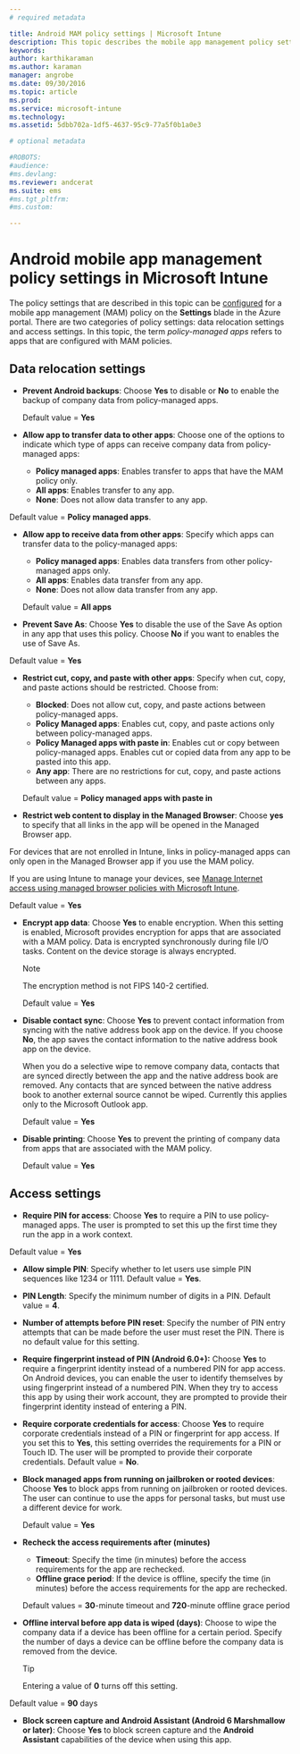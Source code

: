 ```yaml
---
# required metadata

title: Android MAM policy settings | Microsoft Intune
description: This topic describes the mobile app management policy settings for Android devices.
keywords:
author: karthikaramanms.author: karaman
manager: angrobe
ms.date: 09/30/2016
ms.topic: article
ms.prod:
ms.service: microsoft-intune
ms.technology:
ms.assetid: 5dbb702a-1df5-4637-95c9-77a5f0b1a0e3

# optional metadata

#ROBOTS:
#audience:
#ms.devlang:
ms.reviewer: andcerat
ms.suite: ems
#ms.tgt_pltfrm:
#ms.custom:

---
```


# Android mobile app management policy settings in Microsoft Intune
The policy settings that are described in this topic can be [configured](create-and-deploy-mobile-app-management-policies-with-microsoft-intune.md) for a mobile app management (MAM) policy on the **Settings** blade in the Azure portal.
There are two categories of policy settings: data relocation settings and access settings. In this topic, the term *policy-managed apps* refers to apps that are configured with MAM policies.

##  Data relocation settings

- **Prevent Android backups**: Choose **Yes** to disable or  **No** to enable the backup of company data from policy-managed apps.

  Default value = **Yes**
- **Allow app to transfer data to other apps**: Choose one of the options to indicate which type of apps can receive company data from policy-managed apps:
  -   **Policy managed apps**: Enables transfer to apps that have the MAM policy only.
  -   **All apps**: Enables transfer to any app.
  -   **None**: Does not allow data transfer to any app.

 Default value = **Policy managed apps**.
- **Allow app to receive data from other apps**: Specify which apps can transfer data to the policy-managed apps:
  -   **Policy managed apps**: Enables data transfers from other policy-managed apps only.
  -   **All apps**: Enables data transfer from any app.
  -   **None**: Does not allow data transfer from any app.

  Default value = **All apps**

-   **Prevent Save As**: Choose **Yes** to disable the use of the Save As option in any app that uses this policy. Choose **No** if you want to enables the use of Save As.

  Default value = **Yes**
- **Restrict cut, copy, and paste with other apps**: Specify when cut, copy, and paste actions should be restricted. Choose from:
  -   **Blocked**: Does not allow cut, copy, and paste actions between policy-managed apps.
  -   **Policy Managed apps**: Enables cut, copy, and paste actions only between policy-managed apps.
  -   **Policy Managed apps with paste in**: Enables cut or copy between policy-managed apps. Enables cut or copied data from any app to be pasted into this app.
  -   **Any app**: There are no restrictions for cut, copy, and paste actions between any apps.

  Default value = **Policy managed apps with paste in**
-   **Restrict web content to display in the Managed Browser**: Choose **yes** to specify that all links in the app will be opened in the Managed Browser app.

  For devices that are not enrolled in Intune, links in policy-managed apps can only open in the Managed Browser app if you use the MAM policy.

  If you are using Intune to manage your devices, see [Manage Internet access using managed browser policies with Microsoft Intune](manage-internet-access-using-managed-browser-policies.md).

  Default value = **Yes**
- **Encrypt app data**: Choose **Yes** to enable encryption. When this setting is enabled, Microsoft provides encryption for apps that are associated with a MAM policy. Data is encrypted synchronously during file I/O tasks. Content on the device storage is always encrypted.
  >[!NOTE]
  >The encryption method is not FIPS 140-2 certified.

  Default value = **Yes**

- **Disable contact sync**: Choose **Yes** to prevent contact information from syncing with the native address book app on the device. If you choose **No**, the app saves the contact information to the native address book app on the device.

  When you do a selective wipe to remove company data, contacts that are synced directly between the app and the native address book are removed. Any contacts that are synced between the native address book to another external source cannot be wiped. Currently this applies only to the Microsoft Outlook app.

  Default value = **Yes**
- **Disable printing**: Choose **Yes** to prevent the printing of company data from apps that are associated with the MAM policy.

  Default value = **Yes**

##  Access settings

- **Require PIN for access**: Choose **Yes** to require a PIN to use policy-managed apps. The user is prompted to set this up the first time they run the app in a work context.

 Default value = **Yes**

 -  **Allow simple PIN**: Specify whether to let users use simple PIN sequences like 1234 or 1111. Default value = **Yes**.
 - **PIN Length**: Specify the minimum number of digits in a PIN. Default value = **4**.
 - **Number of attempts before PIN reset**: Specify the number of PIN entry attempts that can be made before the user must reset the PIN. There is no default value for this setting.
 - **Require fingerprint instead of PIN (Android 6.0+):** Choose **Yes** to require a fingerprint identity instead of a numbered PIN for app access.
 On Android devices, you can enable the user to identify themselves by using fingerprint instead of a numbered PIN. When they try to access this app by using their work account, they are prompted to provide their fingerprint identity instead of entering a PIN.
 - **Require corporate credentials for access**: Choose **Yes** to require corporate credentials instead of a PIN or fingerprint for app access. If you set this to **Yes**, this setting overrides the requirements for a PIN or Touch ID. The user will be prompted to provide their corporate credentials. Default value = **No**.


- **Block managed apps from running on jailbroken or rooted devices**: Choose **Yes** to block apps from running on jailbroken or rooted devices. The user can continue to use the apps for personal tasks, but must use a different device for work.

  Default value = **Yes**
- **Recheck the access requirements after (minutes)**
  -   **Timeout**: Specify the time (in minutes) before the access requirements for the app are rechecked.
  -   **Offline grace period**: If the device is offline, specify the time (in minutes) before the access requirements for the app are rechecked.

  Default values = **30**-minute timeout and **720**-minute offline grace period

-   **Offline interval before app data is wiped (days)**: Choose to wipe the company data if a device has been offline for a certain period.  Specify the number of days a device can be offline before the company data is removed from the device.

    >[!TIP]
    >Entering a value of **0** turns off this setting.

  Default value = **90** days
- **Block screen capture and Android Assistant (Android 6 Marshmallow or later)**: Choose **Yes** to block screen capture and the **Android Assistant** capabilities of the device when using this app.
